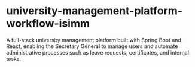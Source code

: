# university-management-platform-workflow-isimm
A full-stack university management platform built with Spring Boot and React, enabling the Secretary General to manage users and automate administrative processes such as leave requests, certificates, and internal tasks.
